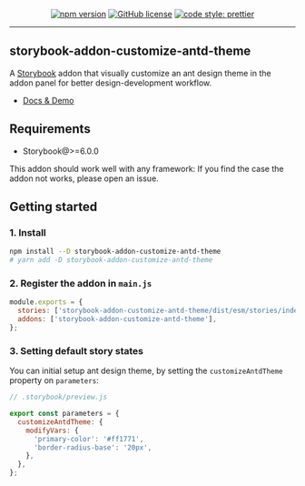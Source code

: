 <div align="center">

[![npm version](https://badge.fury.io/js/storybook-addon-customize-antd-theme.svg)](https://badge.fury.io/js/storybook-addon-customize-antd-theme)
[![GitHub license](https://img.shields.io/github/license/letshare/storybook-addon-customize-antd-theme.svg)](https://github.com/letshare/storybook-addon-customize-antd-theme/blob/master/LICENSE)
[![code style: prettier](https://img.shields.io/badge/code_style-prettier-ff69b4.svg)](https://github.com/prettier/prettier)

</div>

<hr/>

## storybook-addon-customize-antd-theme

A [Storybook](https://github.com/storybooks/storybook) addon that visually customize an ant design theme in the addon panel for better design-development workflow.

- [Docs & Demo](https://letshare.github.io/storybook-addon-customize-antd-theme)

## Requirements

- Storybook@>=6.0.0

This addon should work well with any framework: If you find the case the addon not works, please open an issue.

## Getting started

### 1. Install

```sh
npm install --D storybook-addon-customize-antd-theme
# yarn add -D storybook-addon-customize-antd-theme
```

### 2. Register the addon in `main.js`

```js
module.exports = {
  stories: ['storybook-addon-customize-antd-theme/dist/esm/stories/index.js'],
  addons: ['storybook-addon-customize-antd-theme'],
};
```

### 3. Setting default story states

You can initial setup ant design theme, by setting the `customizeAntdTheme` property on `parameters`:

```js
// .storybook/preview.js

export const parameters = {
  customizeAntdTheme: {
    modifyVars: {
      'primary-color': '#ff1771',
      'border-radius-base': '20px',
    },
  },
};
```
